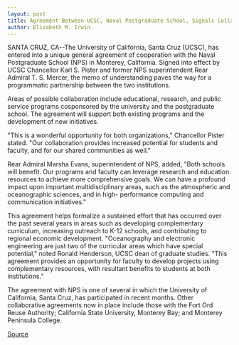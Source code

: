 ```yaml
---
layout: post
title: Agreement Between UCSC, Naval Postgraduate School, Signals Collaborative Effort
author: Elizabeth M. Irwin
---
```


SANTA CRUZ, CA--The University of California, Santa Cruz (UCSC),  has entered into a unique general agreement of cooperation with the  Naval Postgraduate School (NPS) in Monterey, California. Signed into  effect by UCSC Chancellor Karl S. Pister and former NPS  superintendent Rear Admiral T. S. Mercer, the memo of understanding  paves the way for a programmatic partnership between the two  institutions.

Areas of possible collaboration include educational, research,  and public service programs cosponsored by the university and the  postgraduate school. The agreement will support both existing  programs and the development of new initiatives.

"This is a wonderful opportunity for both organizations,"  Chancellor Pister stated. "Our collaboration provides increased  potential for students and faculty, and for our shared communities  as well."

Rear Admiral Marsha Evans, superintendent of NPS, added,  "Both schools will benefit. Our programs and faculty can leverage  research and education resources to  achieve more comprehensive goals. We can have a profound impact  upon important multidisciplinary areas, such as the atmospheric and  oceanographic sciences, and in high- performance computing and  communication initiatives."

This agreement helps formalize a sustained effort that has  occurred over the past several years in areas such as developing  complementary curriculum, increasing outreach to K-12 schools, and  contributing to regional economic development. "Oceanography and  electronic engineering are just two of the curricular areas which  have special potential," noted Ronald Henderson, UCSC dean of  graduate studies. "This agreement provides an opportunity for  faculty to develop projects using complementary resources, with  resultant benefits to students at both institutions."

The agreement with NPS is one of several in which the  University of California, Santa Cruz, has participated in recent  months. Other collaborative agreements now in place include those  with the Fort Ord Reuse Authority; California State University,  Monterey Bay; and Monterey Peninsula College.

[Source](http://www1.ucsc.edu/news_events/press_releases/archive/95-96/12-95/120895-Agreement_signed_be.html "Permalink to 120895-Agreement_signed_be")

